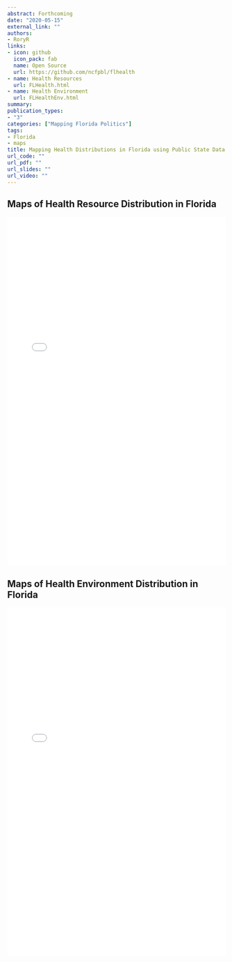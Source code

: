 ```yaml
---
abstract: Forthcoming
date: "2020-05-15"
external_link: ""
authors:
- RoryR
links:
- icon: github
  icon_pack: fab
  name: Open Source
  url: https://github.com/ncfpbl/flhealth
- name: Health Resources
  url: FLHealth.html
- name: Health Environment
  url: FLHealthEnv.html
summary: 
publication_types:
- "3"
categories: ["Mapping Florida Politics"]
tags:
- Florida
- maps
title: Mapping Health Distributions in Florida using Public State Data
url_code: ""
url_pdf: ""
url_slides: ""
url_video: ""
---
```


## Maps of Health Resource Distribution in Florida

<embed src="./FLHealth.html" width="100%" height="800" frameborder="0" allowfullscreen>


## Maps of Health Environment Distribution in Florida

<embed src="./FLHealthEnv.html" width="100%" height="800" frameborder="0" allowfullscreen>
